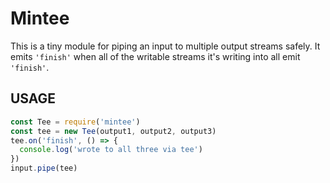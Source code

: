 # Mintee

This is a tiny module for piping an input to multiple output streams
safely.  It emits `'finish'` when all of the writable streams it's
writing into all emit `'finish'`.

## USAGE

```js
const Tee = require('mintee')
const tee = new Tee(output1, output2, output3)
tee.on('finish', () => {
  console.log('wrote to all three via tee')
})
input.pipe(tee)
```
